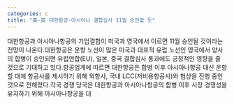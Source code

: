 ```yaml
---
categories: c
title: "美·英 대한항공·아시아나 결합심사 11월 승인할 듯"
---
```

대한항공과 아시아나항공의 기업결합이 미국과 영국에서 이르면 11월 승인될 것이라는 전망이 나온다.대한항공은 운항 노선이 많은 미국과 대표적 유럽 노선인 영국에서 양사의 합병이 승인되면 유럽연합(EU), 일본, 중국 결합심사 통과에도 긍정적인 영향을 줄 것으로 기대하고 있다.항공업계에 따르면 대한항공은 합병 이후 아시아나항공 대신 운항할 대체 항공사를 제시하기 위해 외항사, 국내 LCC(저비용항공사)와 협상을 진행 중인 것으로 전해졌다.각국 경쟁 당국은 대한항공과 아시아나항공의 합병 이후 시장 경쟁성을 유지하기 위해 아시아나항공을 대